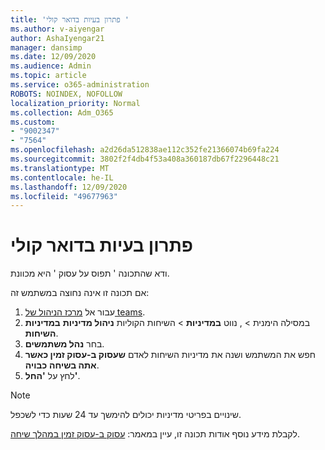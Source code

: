 ```yaml
---
title: 'פתרון בעיות בדואר קולי '
ms.author: v-aiyengar
author: AshaIyengar21
manager: dansimp
ms.date: 12/09/2020
ms.audience: Admin
ms.topic: article
ms.service: o365-administration
ROBOTS: NOINDEX, NOFOLLOW
localization_priority: Normal
ms.collection: Adm_O365
ms.custom:
- "9002347"
- "7564"
ms.openlocfilehash: a2d26da512838ae112c352fe21366074b69fa224
ms.sourcegitcommit: 3802f2f4db4f53a408a360187db67f2296448c21
ms.translationtype: MT
ms.contentlocale: he-IL
ms.lasthandoff: 12/09/2020
ms.locfileid: "49677963"
---
```

# <a name="troubleshooting-voicemail"></a>פתרון בעיות בדואר קולי

ודא שהתכונה ' תפוס על עסוק ' היא מכוונת.

אם תכונה זו אינה נחוצה במשתמש זה:

1. עבור אל [מרכז הניהול של teams](https://admin.teams.microsoft.com/policies/calling).
1. במסילה הימנית   >  , נווט **במדיניות**  >  השיחות הקוליות **ניהול מדיניות** **במדיניות השיחות**.
1. בחר **נהל משתמשים**.
1. חפש את המשתמש ושנה את מדיניות השיחות לאדם **שעסוק ב-עסוק זמין כאשר אתה בשיחה** **כבויה**.
1. לחץ על **'החל'**.
> [!NOTE]
> שינויים בפריטי מדיניות יכולים להימשך עד 24 שעות כדי לשכפל.

לקבלת מידע נוסף אודות תכונה זו, עיין במאמר: [עסוק ב-עסוק זמין במהלך שיחה](https://docs.microsoft.com/microsoftteams/teams-calling-policy#busy-on-busy-is-available-while-in-a-call).
